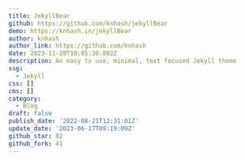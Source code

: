 ```yaml
---
title: JekyllBear
github: https://github.com/knhash/jekyllBear
demo: https://knhash.in/jekyllBear
author: knhash
author_link: https://github.com/knhash
date: 2023-11-28T10:05:38.802Z
description: An easy to use, minimal, text focused Jekyll theme
ssg:
  - Jekyll
css: []
cms: []
category:
  - Blog
draft: false
publish_date: '2022-08-21T12:31:01Z'
update_date: '2023-06-17T09:19:09Z'
github_star: 82
github_fork: 41
---
```

